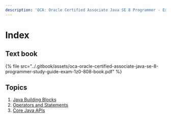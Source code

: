 ```yaml
---
description: 'OCA: Oracle Certified Associate Java SE 8 Programmer - Exam 1Z0-808'
---
```


# Index

## Text book

{% file src="../.gitbook/assets/oca-oracle-certified-associate-java-se-8-programmer-study-guide-exam-1z0-808-book.pdf" %}

## Topics

1. [Java Building Blocks](java-building-blocks.md)
2. [Operators and Statements](operators-and-statements.md)
3. [Core Java APIs](core-java-apis.md)



